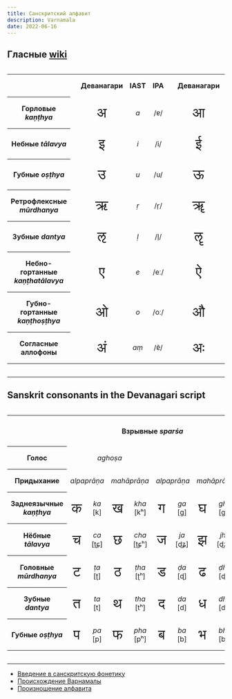 ```yaml
---
title: Санскритский алфавит
description: Varnamala
date: 2022-06-16
---
```


<style scoped>
.hor {
  overflow-x: scroll;
  max-width: 100wv;
}

table td, table th {
  padding: 1em 0.5em;
}

[lang="und-Deva"] {
  font-size: 2em;
}
</style>

## Гласные [wiki](https://en.wikipedia.org/wiki/Sanskrit#Vowels)

<div class="hor">
<table class="mx-auto" style="text-align:center">
<tbody><tr>
<th>
</th>
<td rowspan="10">
</td>
<th>Деванагари
</th>
<th>IAST
</th>
<th>IPA
</th>
<td rowspan="10">
</td>
<th>Деванагари
</th>
<th>IAST
</th>
<th>IPA
</th></tr>
<tr>
<th>Горловые <i lang="sa-Latn">kaṇṭhya</i>
</th>
<td ><span lang="und-Deva">अ</span>
</td>
<td><i lang="sa-Latn">a</i>
</td>
<td>/ɐ/
</td>
<td ><span lang="und-Deva">आ</span>
</td>
<td><i lang="sa-Latn">ā</i>
</td>
<td>/ɑː/
</td></tr>
<tr>
<th>Небные <i lang="sa-Latn">tālavya</i> 
</th>
<td ><span lang="und-Deva">इ</span>
</td>
<td><i lang="sa-Latn">i</i>
</td>
<td>/i/
</td>
<td ><span lang="und-Deva">ई</span>
</td>
<td><i lang="sa-Latn">ī</i>
</td>
<td>/iː/
</td></tr>
<tr>
<th>Губные <i lang="sa-Latn">oṣṭhya</i> 
</th>
<td ><span lang="und-Deva">उ</span>
</td>
<td><i lang="sa-Latn">u</i>
</td>
<td>/u/
</td>
<td ><span lang="und-Deva">ऊ</span>
</td>
<td><i lang="sa-Latn">ū</i>
</td>
<td>/uː/
</td></tr>
<tr>
<th>Ретрофлексные <i lang="sa-Latn">mūrdhanya</i> 
</th>
<td ><span lang="und-Deva">ऋ</span>
</td>
<td><i lang="sa-Latn">ṛ</i> 
</td>
<td>/r̩/
</td>
<td ><span lang="und-Deva">ॠ</span>
</td>
<td><i lang="sa-Latn">ṝ</i> 
</td>
<td>/r̩ː/
</td></tr>
<tr>
<th>Зубные <i lang="sa-Latn">dantya</i> 
</th>
<td ><span lang="und-Deva">ऌ</span>
</td>
<td><i lang="sa-Latn">ḷ</i>
</td>
<td>/l̩/
</td>
<td ><span lang="und-Deva">ॡ</span>
</td>
<td><i lang="sa-Latn">ḹ</i>
</td>
<td>/l̩ː/
</td></tr>
<tr>
<th>Небно-гортанные <i lang="sa-Latn">kaṇṭhatālavya</i> 
</th>
<td ><span lang="und-Deva">ए</span>
</td>
<td><i lang="sa-Latn">e</i>
</td>
<td>/eː/
</td>
<td ><span lang="und-Deva">ऐ</span>
</td>
<td><i lang="sa-Latn">ai</i>
</td>
<td>/ɑj/
</td></tr>
<tr>
<th>Губно-гортанные <i lang="sa-Latn">kaṇṭhoṣṭhya</i>
</th>
<td ><span lang="und-Deva">ओ</span>
</td>
<td><i lang="sa-Latn">o</i> 
</td>
<td>/oː/
</td>
<td ><span lang="und-Deva">औ</span>
</td>
<td><i lang="sa-Latn">au</i>
</td>
<td>/ɑw/
</td></tr>
<tr>
<th>Соглаcные аллофоны
</th>
<td ><span lang="und-Deva">अं</span>
</td>
<td><i lang="sa-Latn">aṃ</i>
</td>
<td>/ɐ̃/
</td>
<td ><span lang="und-Deva">अः</span>
</td>
<td><i lang="sa-Latn">aḥ</i>
</td>
<td>/ɐh/
</td></tr></tbody></table>
</div>

---

## Sanskrit consonants in the Devanagari script

<div class="hor">
<table class="mx-auto" style="text-align:center">
<tbody><tr>
<th>
</th>
<th colspan="8">Взрывные <i lang="sa-Latn">sparśa</i> 
</th>
<th colspan="2">Носовые <i lang="sa-Latn">anunāsika</i> 
</th>
<th colspan="2">Аппроксиманты <i lang="sa-Latn">antastha</i> 
</th>
<th colspan="2">Шипящие <i lang="sa-Latn">ūṣman/saṃgharṣhī</i> 
</th></tr>
<tr>
<th>Голос
</th>
<td colspan="4"><i lang="sa-Latn">aghoṣa</i>
</td>
<td colspan="8" ><i lang="sa-Latn">ghoṣa</i>
</td>
<td colspan="2"><i lang="sa-Latn">aghoṣa</i>
</td></tr>
<tr>
<th>Придыхание
</th>
<td colspan="2"><i lang="sa-Latn">alpaprāṇa</i>
</td>
<td colspan="2" ><i lang="sa-Latn">mahāprāṇa</i>
</td>
<td colspan="2"><i lang="sa-Latn">alpaprāṇa</i>
</td>
<td colspan="2" ><i lang="sa-Latn">mahāprāṇa</i>
</td>
<td colspan="4"><i lang="sa-Latn">alpaprāṇa</i>
</td>
<td colspan="2" ><i lang="sa-Latn">mahāprāṇa</i>
</td></tr>
<tr>
<th>Заднеязычные <i lang="sa-Latn">kaṇṭhya</i>
</th>
<td ><span lang="und-Deva">क</span></td>
<td><i lang="sa-Latn">ka</i><br>[k]
</td>
<td ><span lang="und-Deva">ख</span></td>
<td><i lang="sa-Latn">kha</i><br>[kʰ]
</td>
<td ><span lang="und-Deva">ग</span></td>
<td><i lang="sa-Latn">ga</i><br>[ɡ]
</td>
<td ><span lang="und-Deva">घ</span></td>
<td><i lang="sa-Latn">gha</i><br>[ɡʱ]
</td>
<td ><span lang="und-Deva">ङ</span></td>
<td><i lang="sa-Latn">ṅa</i><br>[ŋ]
</td>
<td ><span lang="und-Deva">ह</span></td>
<td><i lang="sa-Latn">ha</i><br>[ɦ]
</td></tr>
<tr>
<th>Нёбные <i lang="sa-Latn">tālavya</i>
</th>
<td ><span lang="und-Deva">च</span></td>
<td><i lang="sa-Latn">ca</i><br>[t͜ɕ]
</td>
<td ><span lang="und-Deva">छ</span></td>
<td><i lang="sa-Latn">cha</i><br>[t͜ɕʰ]
</td>
<td ><span lang="und-Deva">ज</span></td>
<td><i lang="sa-Latn">ja</i><br>[d͜ʑ]
</td>
<td ><span lang="und-Deva">झ</span></td>
<td><i lang="sa-Latn">jha</i><br>[d͜ʑʱ]
</td>
<td ><span lang="und-Deva">ञ</span></td>
<td><i lang="sa-Latn">ña</i><br>[ɲ]
</td>
<td ><span lang="und-Deva">य</span></td>
<td><i lang="sa-Latn">ya</i><br>[j]
</td>
<td ><span lang="und-Deva">श</span></td>
<td><i lang="sa-Latn">śa</i><br>[ɕ]
</td></tr>
<tr>
<th>Головные <i lang="sa-Latn">mūrdhanya</i> 
</th>
<td ><span lang="und-Deva">ट</span></td>
<td><i lang="sa-Latn">ṭa</i><br>[ʈ]
</td>
<td ><span lang="und-Deva">ठ</span></td>
<td><i lang="sa-Latn">ṭha</i><br>[ʈʰ]
</td>
<td ><span lang="und-Deva">ड</span></td>
<td><i lang="sa-Latn">ḍa</i><br>[ɖ]
</td>
<td ><span lang="und-Deva">ढ</span></td>
<td><i lang="sa-Latn">ḍha</i><br>[ɖʱ]
</td>
<td ><span lang="und-Deva">ण</span></td>
<td><i lang="sa-Latn">ṇa</i><br>[ɳ]
</td>
<td ><span lang="und-Deva">र</span></td>
<td><i lang="sa-Latn">ra</i><br>[ɽ]
</td>
<td ><span lang="und-Deva">ष</span></td>
<td><i lang="sa-Latn">ṣa</i><br>[ʂ]
</td></tr>
<tr>
<th>Зубные <i lang="sa-Latn">dantya</i>
</th>
<td ><span lang="und-Deva">त</span></td>
<td><i lang="sa-Latn">ta</i><br>[t]
</td>
<td ><span lang="und-Deva">थ</span></td>
<td><i lang="sa-Latn">tha</i><br>[tʰ]
</td>
<td ><span lang="und-Deva">द</span></td>
<td><i lang="sa-Latn">da</i><br>[d]
</td>
<td ><span lang="und-Deva">ध</span></td>
<td><i lang="sa-Latn">dha</i><br>[dʱ]
</td>
<td ><span lang="und-Deva">न</span></td>
<td><i lang="sa-Latn">na</i><br>[n]
</td>
<td ><span lang="und-Deva">ल</span></td>
<td><i lang="sa-Latn">la</i><br>[l]
</td>
<td ><span lang="und-Deva">स</span></td>
<td><i lang="sa-Latn">sa</i><br>[s]
</td></tr>
<tr>
<th>Губные <i lang="sa-Latn">oṣṭhya</i>
</th>
<td ><span lang="und-Deva">प</span></td>
<td><i lang="sa-Latn">pa</i><br>[p]
</td>
<td ><span lang="und-Deva">फ</span></td>
<td><i lang="sa-Latn">pha</i><br>[pʰ]
</td>
<td ><span lang="und-Deva">ब</span></td>
<td><i lang="sa-Latn">ba</i><br>[b]
</td>
<td ><span lang="und-Deva">भ</span></td>
<td><i lang="sa-Latn">bha</i><br>[bʱ]
</td>
<td ><span lang="und-Deva">म</span></td>
<td><i lang="sa-Latn">ma</i><br>[m]
</td>
<td ><span lang="und-Deva">व</span></td>
<td><i lang="sa-Latn">va</i><br>[ʋ]
</td></tr></tbody></table></div>

---

- [Введение в санскритскую фонетику](/books/alphabet/OP_Introduction_Sanskrit_Varnamala.pdf)
- [Происхождение Варнамалы](/books/alphabet/sands001.pdf)
- [Произношение алфавита](/books/alphabet/Sanskrit%20Alphabet.pdf)

<youtube-embed id="wMUtExMVZ-4" />

